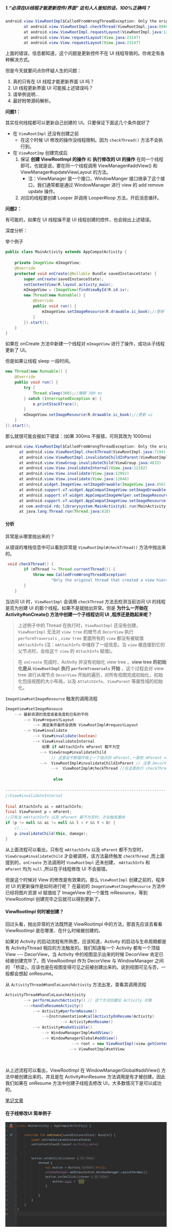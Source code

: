 ##### 1.“必须在UI线程才能更新控件/界面” 这句人人皆知的话，100%正确吗？

```java
android.view.ViewRootImpl$CalledFromWrongThreadException: Only the original thread that created a view hierarchy can touch its views.
        at android.view.ViewRootImpl.checkThread(ViewRootImpl.java:8066)
        at android.view.ViewRootImpl.requestLayout(ViewRootImpl.java:1297)
        at android.view.View.requestLayout(View.java:23147)
        at android.view.View.requestLayout(View.java:23147)
```

上面的错误，信息都知道，这个问题是更新控件不在 UI 线程导致的。你肯定有各种解决方式。

但是今天就要问点你怀疑人生的问题：

1. 真的只有在 UI 线程才能更新界面 UI 吗？
2. UI 线程更新界面 UI 可能报上述错误吗？
3. 请举例说明...
4. 最好附带源码解析。



**问题1：**

其实任何线程都可以更新自己创建的 UI。只要保证下面这几个条件就好了

* 在 `ViewRootImpl` 还没有创建之前
  * 在这个时候 UI 修改的操作没线程限制。因为 `checkThread()` 方法不会执行到。
* 在 `ViewRootImp` 创建完成后
  1. 保证 **创建 ViewRootImpl 的操作** 和 **执行修改的 UI 的操作** 在同一个线程即可。也就是说，要在同一个线程调用 ViewManager#addView() 和 ViewManager#updateViewLayout 的方法。
     * 注：ViewManager 是一个接口，WindowManger 接口继承了这个接口，我们通常都是通过 WindowManager 进行 view 的 add remove update 操作。
  2. 对应的线程要创建 Looper 并调用 Looper#loop 方法，开启消息循环。

**问题2：**

有可能的，如果在 UI 线程操不是 UI 线程创建的控件，也会抛出上述错误。

深度分析：

举个例子

```java
public class MainActivity extends AppCompatActivity {

    private ImageView mImageView;
    @Override
    protected void onCreate(@Nullable Bundle savedInstanceState) {
        super.onCreate(savedInstanceState);
        setContentView(R.layout.activity_main);
      	mImageView = (ImageView)findViewById(R.id.iv);
        new Thread(new Runnable() {
            @Override
            public void run() {
				mImageView.setImageResource(R.drawable.ic_book);//更新 ui
            }
        }).start();
    }
}
```

如果在 onCreate 方法中新建一个线程对 `mImageView` 进行了操作，成功从子线程更新了 UI。

但是如果让线程 sleep 一段时间。

```java
new Thread(new Runnable() {
    @Override
    public void run() {
        try {
            Thread.sleep(300);//睡眠 300 ms
        } catch (InterruptedException e) {
            e.printStackTrace();
        }
        mImageView.setImageResource(R.drawable.ic_book);//更新 ui
    }
}).start();
```

那么就很可能会报如下错误：(如果 300ms 不报错，可将其改为 1000ms)

```java
android.view.ViewRootImpl$CalledFromWrongThreadException: Only the original thread that created a view hierarchy can touch its views.
      at android.view.ViewRootImpl.checkThread(ViewRootImpl.java:7194)
      at android.view.ViewRootImpl.invalidateChildInParent(ViewRootImpl.java:1111)
      at android.view.ViewGroup.invalidateChild(ViewGroup.java:4833)
      at android.view.View.invalidateInternal(View.java:12102)
      at android.view.View.invalidate(View.java:12062)
      at android.view.View.invalidate(View.java:12046)
      at android.widget.ImageView.setImageDrawable(ImageView.java:456)
      at android.support.v7.widget.AppCompatImageView.setImageDrawable(AppCompatImageView.java:100)
      at android.support.v7.widget.AppCompatImageHelper.setImageResource(AppCompatImageHelper.java:89)
      at android.support.v7.widget.AppCompatImageView.setImageResource(AppCompatImageView.java:94)
      at com.android.rdc.librarysystem.MainActivity$1.run(MainActivity.java:52)
      at java.lang.Thread.run(Thread.java:818)
```

#### 分析

异常是从哪里抛出来的？

从错误的堆栈信息中可以看到异常是 `ViewRootImpl#checkTrhead()` 方法中抛出来的。

```java
 void checkThread() {
        if (mThread != Thread.currentThread()) {
            throw new CalledFromWrongThreadException(
                    "Only the original thread that created a view hierarchy can touch its views.");
        }
    }
```

当访问 UI 时，`ViewRootImpl` 会调用 `checkThread` 方法去检测当前访问 UI 的线程是否为创建 UI 的那个线程。如果不是就抛出异常。但是 **为什么一开始在 Activity#onCreate() 方法中创建一个子线程访问 UI ,程序还是跑起来呢？** 

> 上述例子中的 Thread 在执行时，`ViewRootImpl` 还没有创建，`ViewRootImpl` 无法对 `view tree` 的根节点 `DecorView` 执行 `performTraversals` , `view tree` 里面所有的 `view` 都没有被赋值 `mAttachInfo` (注：`mAttachInfo` 中储存了一组信息。当 `view` 被连接到它的父节点时，会给这个 `view` 的 `AttachInfo` 赋值)。

> 在 `onCreate` 完成时，Activity 并没有初始化 view tree 。**view tree 的初始化是从 `ViewRootImpl`  执行 `performTraversals` 开始** ，这个过程会对 view tree 进行从根节点 `DecorView` 开始的遍历，对所有视图完成初始化，初始化包括视图的大小布局，以及 `AttatchInfo`、`ViewParent` 等属性域的初始化。

 `ImageView#setImageResource` 触发的调用流程

```java
ImageView#setImageResouce
    --> 最新资源的宽度或者高度和已有的不同
    	--> View#requestLayout
    		--> 满足条件最终会调用 ViewRootImpl#requestLayout
    	--> View#invalidate
    		--> View#invalidate(boolean)
    		--> View#invalidateInternal
    			如果 if mAttachInfo mParent 都不为空
               --> ViewGroup#invalidateChild 
                    // 这里会不断循环取上一个结点的 mParent,一直到 mParent == null,页就是到达 View 顶层
               -->  ViewRootImpl#invalidateChildInParent // 注意 DecorView 的 mParent 是 ViewRootImpl
                	-->  ViewRootImpl#checkThread //在这里执行 checkThread，如果当前线程不是创建 UI 的线程则抛出异常     
                    
                     else
        
----------------------------------------------------------------------
//View#invalidateInternal 

final AttachInfo ai = mAttachInfo;
final ViewParent p = mParent;
//只有当 mAttachInfo 以及 mParent 都不为空时，才会触发重绘
if (p != null && ai != null && l < r && t < b) {
    //....
    p.invalidateChild(this, damage);
}
```

从上面流程可以看出，只有在 `mAttachInfo` 以及 `mParent` 都不为空时，`ViewGroup#invalidateChild` 才会被调用，该方法最终触发 `checkThread` ,而上面提到的，`onCreate` 方法调用时 `ViewRootImpl` 还未创建， `mAttachInfo` 和 `mParent` 均为 `null` ,所以在子线程修改 UI 不会报错。

但是这个时候对 View 的修改是有效果的。那么 `ViewRootImpl` 创建之前的，程序对 UI 的更新操作是如何进行呢？ 在最初的 `ImageView#setImageResource`  方法中已经将图片资源 id 赋值给了 ImageView 的一个属性 mResource，等到 ViewRootImpl 创建完毕之后就可以得到更新了。

#### ViewRootImpl 何时被创建？

回过头看，抛出异常的方法既然是 ViewRootImpl 中的方法，那首先应该去看看 ViewRootImpl 是在哪里、在什么时候被创建的。

如果对 Activity 的启动流程有所熟悉，应该知道，Activity 的启动与生命周期都是有 ActivityThread 相应的方法触发的。我们知道每一个 Activity 都有一个顶级 View --- DecorView，当 Activity 中的视图显示出来的时候 DecorView 肯定已经被创建完毕了。而 ViewRootImpl 作为 DecorView 与 WindowManager 之间的 「桥梁」，应该也是在视图变得可见之前被创建出来的。说到视图可见与否，一般都会想起 onResume。

从 `ActivityThread#handleLaunchActivity` 方法出发，查看其调用流程

```java
ActivityThread#handleLaunchActivity
		--> performLaunchActivity() // 这个方法创建出 Activity 对象
    	--->handleResumeActivity()
    		--> Activity#performResume()
    			-->Instrumentation#callActivityOnResume(Activity)
    					--> Activity#onResume()
    		--> Activity#makeVisible()
    			-->	WindowManagerImpl#addView()
    			--> WindowManagerGlobal#addView()
    						 --> root = new ViewRootImpl(view.getContext(), display);//创建 ViewRootImpl				
							--> ViewRootImpl#setView
    
    
```

从上述流程可以看出，ViewRootImpl 在 WindowManagerGlobal#addView() 方法中被创建出来的。并且是在 Activity#onResume 方法调用是有才被创建。因此我们如果在 onResume 方法中创建子线程去修改 UI，大多数情况下是可以成功的。

[笔记文章](https://juejin.im/post/5e9b0cede51d4546c1644fc1)

#### 在子线修改UI 简单例子



![](https://github.com/austenyad/interview/blob/master/%E9%9D%A2%E8%AF%95%E9%A2%98/Screenshot/1.png?raw=true)